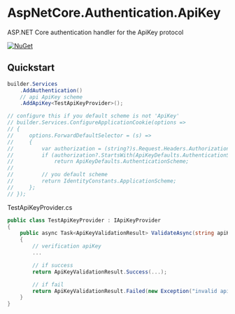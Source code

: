 # AspNetCore.Authentication.ApiKey

ASP.NET Core authentication handler for the ApiKey protocol

[![NuGet](https://img.shields.io/nuget/v/Passingwind.AspNetCore.Authentication.ApiKey?style=flat-square)](https://www.nuget.org/packages/Passingwind.AspNetCore.Authentication.ApiKey)

## Quickstart

``` cs
builder.Services
    .AddAuthentication()
    // api ApiKey scheme
    .AddApiKey<TestApiKeyProvider>();

// configure this if you default scheme is not 'ApiKey'
// builder.Services.ConfigureApplicationCookie(options =>
// {
//     options.ForwardDefaultSelector = (s) =>
//     {
//         var authorization = (string?)s.Request.Headers.Authorization;
//         if (authorization?.StartsWith(ApiKeyDefaults.AuthenticationSchemeName) == true)
//             return ApiKeyDefaults.AuthenticationScheme;
// 
//         // you default scheme
//         return IdentityConstants.ApplicationScheme;
//     };
// });
```

TestApiKeyProvider.cs

```cs 
public class TestApiKeyProvider : IApiKeyProvider
{ 
    public async Task<ApiKeyValidationResult> ValidateAsync(string apiKey, CancellationToken cancellationToken = default)
    {
        // verification apiKey
        ...

        // if success
        return ApiKeyValidationResult.Success(...);

        // if fail
        return ApiKeyValidationResult.Failed(new Exception("invalid api key"));
    }
}
```